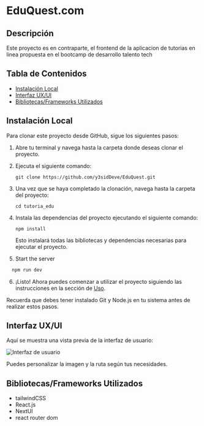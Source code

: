# EduQuest.com 

## Descripción

Este proyecto es en contraparte, el frontend de la aplicacion de tutorias en linea propuesta en el bootcamp de desarrollo talento tech

## Tabla de Contenidos

- [Instalación Local](#instalación-local)
- [Interfaz UX/UI](#interfaz)
- [Bibliotecas/Frameworks Utilizados](#bibliotecasframeworks-utilizados)

## Instalación Local

Para clonar este proyecto desde GitHub, sigue los siguientes pasos:

1. Abre tu terminal y navega hasta la carpeta donde deseas clonar el proyecto.
2. Ejecuta el siguiente comando:

   ```
   git clone https://github.com/y3sidDeve/EduQuest.git
   ```

3. Una vez que se haya completado la clonación, navega hasta la carpeta del proyecto:

   ```
   cd tutoria_edu
   ```

4. Instala las dependencias del proyecto ejecutando el siguiente comando:

   ```
   npm install
   ```

   Esto instalará todas las bibliotecas y dependencias necesarias para ejecutar el proyecto.

5. Start the server

```bash
  npm run dev
```

6. ¡Listo! Ahora puedes comenzar a utilizar el proyecto siguiendo las instrucciones en la sección de [Uso](#uso).

Recuerda que debes tener instalado Git y Node.js en tu sistema antes de realizar estos pasos.



## Interfaz UX/UI

Aquí se muestra una vista previa de la interfaz de usuario:

![Interfaz de usuario](https://private-user-images.githubusercontent.com/118916108/342971885-77cf12dc-c3fc-4924-ab26-38a86089a23e.png?jwt=eyJhbGciOiJIUzI1NiIsInR5cCI6IkpXVCJ9.eyJpc3MiOiJnaXRodWIuY29tIiwiYXVkIjoicmF3LmdpdGh1YnVzZXJjb250ZW50LmNvbSIsImtleSI6ImtleTUiLCJleHAiOjE3MTkzNjM2MzQsIm5iZiI6MTcxOTM2MzMzNCwicGF0aCI6Ii8xMTg5MTYxMDgvMzQyOTcxODg1LTc3Y2YxMmRjLWMzZmMtNDkyNC1hYjI2LTM4YTg2MDg5YTIzZS5wbmc_WC1BbXotQWxnb3JpdGhtPUFXUzQtSE1BQy1TSEEyNTYmWC1BbXotQ3JlZGVudGlhbD1BS0lBVkNPRFlMU0E1M1BRSzRaQSUyRjIwMjQwNjI2JTJGdXMtZWFzdC0xJTJGczMlMkZhd3M0X3JlcXVlc3QmWC1BbXotRGF0ZT0yMDI0MDYyNlQwMDU1MzRaJlgtQW16LUV4cGlyZXM9MzAwJlgtQW16LVNpZ25hdHVyZT02NDUwMWNjYjQwZTdlOTJmZGJkMGE1NzE0YmRlMjc3MjBlNjdhZjg0NzQxNDAwY2U5MjZkZWU1ZGNlYzU5MmU4JlgtQW16LVNpZ25lZEhlYWRlcnM9aG9zdCZhY3Rvcl9pZD0wJmtleV9pZD0wJnJlcG9faWQ9MCJ9.NfmSo9U0cLsaaTpcKSul5D5hFQXacSFfdfRB7v3FPes)

Puedes personalizar la imagen y la ruta según tus necesidades.


## Bibliotecas/Frameworks Utilizados

- tailwindCSS
- React.js
- NextUI
- react router dom
